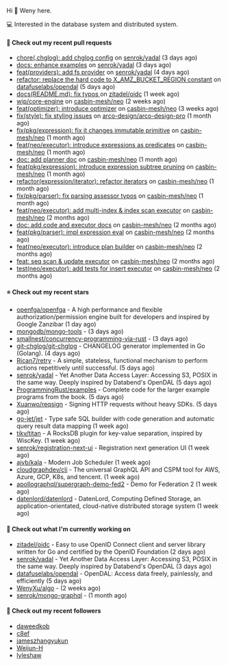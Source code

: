 Hi 👋 Weny here.

💻 Interested in the database system and distributed system.

#### 🔨 Check out my recent pull requests

- [chore(.chglog): add chglog config](https://github.com/senrok/yadal/pull/4) on [senrok/yadal](https://github.com/senrok/yadal) (3 days ago)
- [docs: enhance examples](https://github.com/senrok/yadal/pull/3) on [senrok/yadal](https://github.com/senrok/yadal) (3 days ago)
- [feat(providers): add fs provider](https://github.com/senrok/yadal/pull/1) on [senrok/yadal](https://github.com/senrok/yadal) (4 days ago)
- [refactor: replace the hard code to X_AMZ_BUCKET_REGION constant](https://github.com/datafuselabs/opendal/pull/866) on [datafuselabs/opendal](https://github.com/datafuselabs/opendal) (5 days ago)
- [docs(README.md): fix typos ](https://github.com/zitadel/oidc/pull/227) on [zitadel/oidc](https://github.com/zitadel/oidc) (1 week ago)
- [wip/core-engine](https://github.com/casbin-mesh/neo/pull/69) on [casbin-mesh/neo](https://github.com/casbin-mesh/neo) (2 weeks ago)
- [feat(optimizer): introduce optimizer](https://github.com/casbin-mesh/neo/pull/68) on [casbin-mesh/neo](https://github.com/casbin-mesh/neo) (3 weeks ago)
- [fix(style): fix styling issues](https://github.com/arco-design/arco-design-pro/pull/78) on [arco-design/arco-design-pro](https://github.com/arco-design/arco-design-pro) (1 month ago)
- [fix(pkg/expression): fix it changes immutable primitive](https://github.com/casbin-mesh/neo/pull/67) on [casbin-mesh/neo](https://github.com/casbin-mesh/neo) (1 month ago)
- [feat(neo/executor): introduce expressions as predicates](https://github.com/casbin-mesh/neo/pull/65) on [casbin-mesh/neo](https://github.com/casbin-mesh/neo) (1 month ago)
- [doc: add planner doc](https://github.com/casbin-mesh/neo/pull/62) on [casbin-mesh/neo](https://github.com/casbin-mesh/neo) (1 month ago)
- [feat(pkg/expression): introduce expression subtree pruning](https://github.com/casbin-mesh/neo/pull/61) on [casbin-mesh/neo](https://github.com/casbin-mesh/neo) (1 month ago)
- [refactor(expression/iterator): refactor iterators](https://github.com/casbin-mesh/neo/pull/60) on [casbin-mesh/neo](https://github.com/casbin-mesh/neo) (1 month ago)
- [fix(pkg/parser): fix parsing assessor typos](https://github.com/casbin-mesh/neo/pull/59) on [casbin-mesh/neo](https://github.com/casbin-mesh/neo) (1 month ago)
- [feat(neo/executor): add multi-index &amp; index scan executor](https://github.com/casbin-mesh/neo/pull/57) on [casbin-mesh/neo](https://github.com/casbin-mesh/neo) (2 months ago)
- [doc: add code and executor docs](https://github.com/casbin-mesh/neo/pull/55) on [casbin-mesh/neo](https://github.com/casbin-mesh/neo) (2 months ago)
- [feat(pkg/parser): impl expression eval](https://github.com/casbin-mesh/neo/pull/54) on [casbin-mesh/neo](https://github.com/casbin-mesh/neo) (2 months ago)
- [feat(neo/executor): introduce plan builder](https://github.com/casbin-mesh/neo/pull/52) on [casbin-mesh/neo](https://github.com/casbin-mesh/neo) (2 months ago)
- [feat: seq scan &amp; update executor](https://github.com/casbin-mesh/neo/pull/49) on [casbin-mesh/neo](https://github.com/casbin-mesh/neo) (2 months ago)
- [test(neo/executor): add tests for insert executor](https://github.com/casbin-mesh/neo/pull/48) on [casbin-mesh/neo](https://github.com/casbin-mesh/neo) (2 months ago)

#### ⭐ Check out my recent stars

- [openfga/openfga](https://github.com/openfga/openfga) - A high performance and flexible authorization/permission engine built for developers and inspired by Google Zanzibar (1 day ago)
- [mongodb/mongo-tools](https://github.com/mongodb/mongo-tools) -  (3 days ago)
- [smallnest/concurrency-programming-via-rust](https://github.com/smallnest/concurrency-programming-via-rust) -  (3 days ago)
- [git-chglog/git-chglog](https://github.com/git-chglog/git-chglog) - CHANGELOG generator implemented in Go (Golang). (4 days ago)
- [Rican7/retry](https://github.com/Rican7/retry) - A simple, stateless, functional mechanism to perform actions repetitively until successful. (5 days ago)
- [senrok/yadal](https://github.com/senrok/yadal) - Yet Another Data Access Layer: Accessing S3, POSIX in the same way. Deeply inspired by Databend&#39;s OpenDAL (5 days ago)
- [ProgrammingRust/examples](https://github.com/ProgrammingRust/examples) - Complete code for the larger example programs from the book. (5 days ago)
- [Xuanwo/reqsign](https://github.com/Xuanwo/reqsign) - Signing HTTP requests without heavy SDKs. (5 days ago)
- [go-jet/jet](https://github.com/go-jet/jet) - Type safe SQL builder with code generation and automatic query result data mapping (1 week ago)
- [tikv/titan](https://github.com/tikv/titan) - A RocksDB plugin for key-value separation, inspired by WiscKey. (1 week ago)
- [senrok/registration-next-ui](https://github.com/senrok/registration-next-ui) - Registration next generation UI (1 week ago)
- [ajvb/kala](https://github.com/ajvb/kala) - Modern Job Scheduler (1 week ago)
- [cloudgraphdev/cli](https://github.com/cloudgraphdev/cli) - The universal GraphQL API and CSPM tool for AWS, Azure, GCP, K8s, and tencent. (1 week ago)
- [apollographql/supergraph-demo-fed2](https://github.com/apollographql/supergraph-demo-fed2) - Demo for Federation 2 (1 week ago)
- [datenlord/datenlord](https://github.com/datenlord/datenlord) - DatenLord, Computing Defined Storage, an application-orientated, cloud-native distributed storage system (1 week ago)

#### 👷 Check out what I'm currently working on

- [zitadel/oidc](https://github.com/zitadel/oidc) - Easy to use OpenID Connect client and server library written for Go and certified by the OpenID Foundation (2 days ago)
- [senrok/yadal](https://github.com/senrok/yadal) - Yet Another Data Access Layer: Accessing S3, POSIX in the same way. Deeply inspired by Databend&#39;s OpenDAL (3 days ago)
- [datafuselabs/opendal](https://github.com/datafuselabs/opendal) - OpenDAL: Access data freely, painlessly, and efficiently (5 days ago)
- [WenyXu/algo](https://github.com/WenyXu/algo) -  (2 weeks ago)
- [senrok/mongo-graphql](https://github.com/senrok/mongo-graphql) -  (1 month ago)

#### 👯 Check out my recent followers

- [daweedkob](https://github.com/daweedkob)
- [c8ef](https://github.com/c8ef)
- [jameszhangyukun](https://github.com/jameszhangyukun)
- [Weijun-H](https://github.com/Weijun-H)
- [lyleshaw](https://github.com/lyleshaw)


